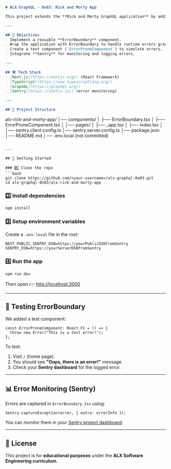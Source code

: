 ```markdown
# ALX GraphQL - 0x03: Rick and Morty App

This project extends the **Rick and Morty GraphQL application** by adding an **Error Boundary** in TypeScript and integrating **Sentry error monitoring**.

---

## 📌 Objectives
- Implement a reusable **ErrorBoundary** component.
- Wrap the application with ErrorBoundary to handle runtime errors gracefully.
- Create a test component (`ErrorProneComponent`) to simulate errors.
- Integrate **Sentry** for monitoring and logging errors.

---

## 🛠️ Tech Stack
- [Next.js](https://nextjs.org/) (React Framework)
- [TypeScript](https://www.typescriptlang.org/)
- [GraphQL](https://graphql.org/)
- [Sentry](https://sentry.io/) (error monitoring)

---

## 📂 Project Structure
```

alx-rick-and-morty-app/
│── components/
│   ├── ErrorBoundary.tsx
│   ├── ErrorProneComponent.tsx
│
│── pages/
│   ├── \_app.tsx
│   ├── index.tsx
│
│── sentry.client.config.ts
│── sentry.server.config.ts
│── package.json
│── README.md
│── .env.local (not committed)

````

---

## 🚀 Getting Started

### 1️⃣ Clone the repo
```bash
git clone https://github.com/<your-username>/alx-graphql-0x03.git
cd alx-graphql-0x03/alx-rick-and-morty-app
````

### 2️⃣ Install dependencies

```bash
npm install
```

### 3️⃣ Setup environment variables

Create a `.env.local` file in the root:

```env
NEXT_PUBLIC_SENTRY_DSN=https://yourPublicDSNfromSentry
SENTRY_DSN=https://yourServerDSNfromSentry
```

### 4️⃣ Run the app

```bash
npm run dev
```

Then open 👉 [http://localhost:3000](http://localhost:3000)

---

## 🧪 Testing ErrorBoundary

We added a test component:

```tsx
const ErrorProneComponent: React.FC = () => {
  throw new Error("This is a test error!");
};
```

To test:

1. Visit `/` (home page).
2. You should see **"Oops, there is an error!"** message.
3. Check your **Sentry dashboard** for the logged error.

---

## 📊 Error Monitoring (Sentry)

Errors are captured in `ErrorBoundary.tsx` using:

```tsx
Sentry.captureException(error, { extra: errorInfo });
```

You can monitor them in your [Sentry project dashboard](https://sentry.io/).

---

## 📜 License

This project is for **educational purposes** under the **ALX Software Engineering curriculum**.

```
